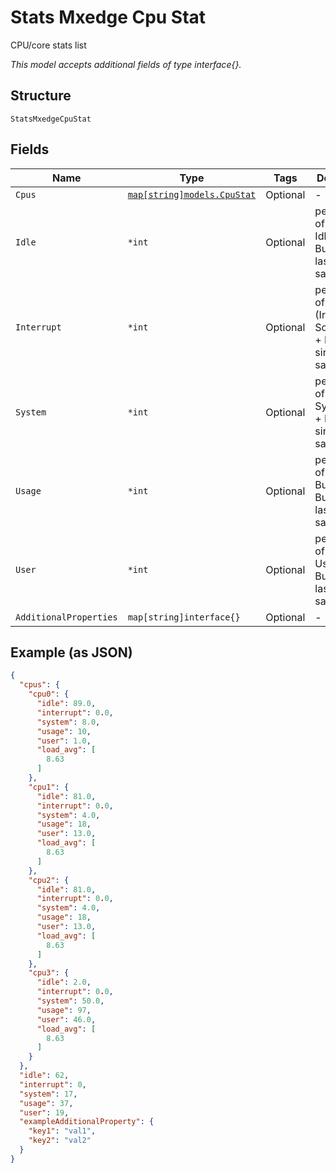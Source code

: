 
# Stats Mxedge Cpu Stat

CPU/core stats list

*This model accepts additional fields of type interface{}.*

## Structure

`StatsMxedgeCpuStat`

## Fields

| Name | Type | Tags | Description |
|  --- | --- | --- | --- |
| `Cpus` | [`map[string]models.CpuStat`](../../doc/models/cpu-stat.md) | Optional | - |
| `Idle` | `*int` | Optional | percentage of Idle, Idle/(Idle + Busy) since last sampling |
| `Interrupt` | `*int` | Optional | percentage of Interrupt, (Irq + SoftIrq)/(Idle + Busy) since last sampling |
| `System` | `*int` | Optional | percentage of System, System/(Idle + Busy) since last sampling |
| `Usage` | `*int` | Optional | percentage of load, Busy/(Idle + Busy) since last sampling |
| `User` | `*int` | Optional | percentage of User, User/(Idle + Busy) since last sampling |
| `AdditionalProperties` | `map[string]interface{}` | Optional | - |

## Example (as JSON)

```json
{
  "cpus": {
    "cpu0": {
      "idle": 89.0,
      "interrupt": 0.0,
      "system": 8.0,
      "usage": 10,
      "user": 1.0,
      "load_avg": [
        8.63
      ]
    },
    "cpu1": {
      "idle": 81.0,
      "interrupt": 0.0,
      "system": 4.0,
      "usage": 18,
      "user": 13.0,
      "load_avg": [
        8.63
      ]
    },
    "cpu2": {
      "idle": 81.0,
      "interrupt": 0.0,
      "system": 4.0,
      "usage": 18,
      "user": 13.0,
      "load_avg": [
        8.63
      ]
    },
    "cpu3": {
      "idle": 2.0,
      "interrupt": 0.0,
      "system": 50.0,
      "usage": 97,
      "user": 46.0,
      "load_avg": [
        8.63
      ]
    }
  },
  "idle": 62,
  "interrupt": 0,
  "system": 17,
  "usage": 37,
  "user": 19,
  "exampleAdditionalProperty": {
    "key1": "val1",
    "key2": "val2"
  }
}
```

